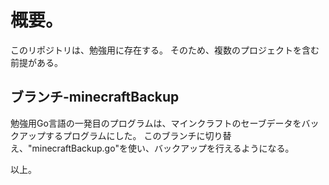 <!-- vim:set ts=4 sts=4 sw=4 tw=0: -->

# 概要。
このリポジトリは、勉強用に存在する。
そのため、複数のプロジェクトを含む前提がある。

## ブランチ-minecraftBackup
勉強用Go言語の一発目のプログラムは、マインクラフトのセーブデータをバックアップするプログラムにした。
このブランチに切り替え、"minecraftBackup.go"を使い、バックアップを行えるようになる。

以上。
